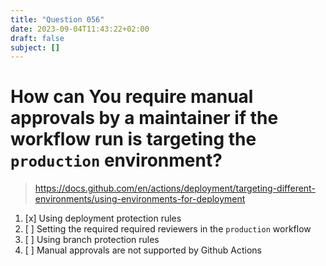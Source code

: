 ```yaml
---
title: "Question 056"
date: 2023-09-04T11:43:22+02:00
draft: false
subject: []
---
```


# How can You require manual approvals by a maintainer if the workflow run is targeting the `production` environment?
> https://docs.github.com/en/actions/deployment/targeting-different-environments/using-environments-for-deployment
1. [x] Using deployment protection rules
1. [ ] Setting the required required reviewers in the `production` workflow
1. [ ] Using branch protection rules
1. [ ] Manual approvals are not supported by Github Actions
